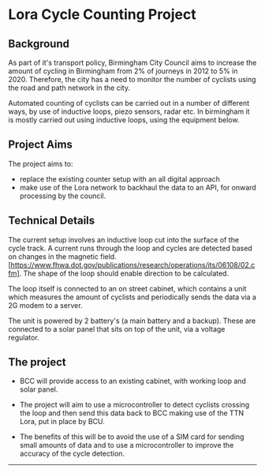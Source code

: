 # Lora Cycle Counting Project

## Background

As part of it's transport policy, Birmingham City Council aims to increase the amount of cycling in Birmingham from 2% of journeys  in 2012 to 5% in 2020. Therefore, the city has a need to monitor the number of cyclists using the road and path network in the city.

Automated counting of cyclists can be carried out in a number of different ways, by use of inductive loops, piezo sensors, radar etc. In birmingham it is mostly carried out using inductive loops, using the equipment below.

## Project Aims

The project aims to:
- replace the existing counter setup with an all digital approach
- make use of the Lora network to backhaul the data to an API, for onward processing by the council. 

## Technical Details

The current setup involves an inductive loop cut into the surface of the cycle track. A current runs through the loop and cycles are detected based on changes in the magnetic field. [https://www.fhwa.dot.gov/publications/research/operations/its/06108/02.cfm]. The shape of the loop should enable direction to be calculated.

The loop itself is connected to an on street cabinet, which contains a unit which measures the amount of cyclists and periodically sends the data via a 2G modem to a server.

The unit is powered by 2 battery's (a main battery and a backup). These are connected to a solar panel that sits on top of the unit, via a voltage regulator.

## The project

- BCC will provide access to an existing cabinet, with working loop and solar panel.
 
- The project will aim to use a microcontroller to detect cyclists crossing the loop and then send this data back to BCC making use of the TTN Lora, put in place by BCU.

- The benefits of this will be to avoid the use of a SIM card for sending small amounts of data and to use a microcontroller to improve the accuracy of the cycle detection.

---


